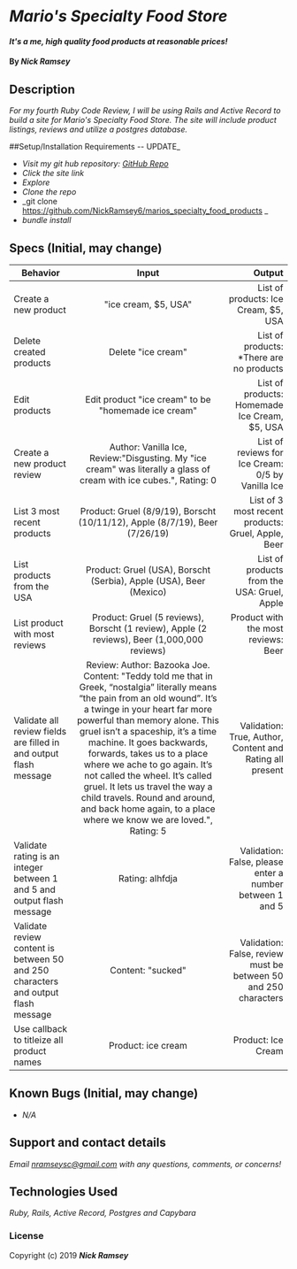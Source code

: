 # _Mario's Specialty Food Store_

#### _It's a me, high quality food products at reasonable prices!_

#### By _**Nick Ramsey**_

## Description

_For my fourth Ruby Code Review, I will be using Rails and Active Record to build a site for Mario's Specialty Food Store. The site will include product listings, reviews and utilize a postgres database._

##Setup/Installation Requirements -- UPDATE_

* _Visit my git hub repository: <a href="https://github.com/NickRamsey6/marios_specialty_food_products">GitHub Repo</a>_
* _Click the site link_
* _Explore_
* _Clone the repo_
* _git clone https://github.com/NickRamsey6/marios_specialty_food_products _
* _bundle install_


## Specs (Initial, may change)

| Behavior | Input | Output |
| ------------- |:-------------:| -----:|
| Create a new product | "ice cream, $5, USA" | List of products: Ice Cream, $5, USA |
| Delete created products | Delete "ice cream" | List of products: *There are no products |
| Edit products | Edit product "ice cream" to be "homemade ice cream" | List of products: Homemade Ice Cream, $5, USA |
| Create a new product review | Author: Vanilla Ice, Review:"Disgusting. My "ice cream" was literally a glass of cream with ice cubes.", Rating: 0 | List of reviews for Ice Cream: 0/5 by Vanilla Ice |
| List 3 most recent products | Product: Gruel (8/9/19), Borscht (10/11/12), Apple (8/7/19), Beer (7/26/19) | List of 3 most recent products: Gruel, Apple, Beer |
| List products from the USA | Product: Gruel (USA), Borscht (Serbia), Apple (USA), Beer (Mexico) | List of products from the USA: Gruel, Apple |
| List product with most reviews | Product: Gruel (5 reviews), Borscht (1 review), Apple (2 reviews), Beer (1,000,000 reviews) | Product with the most reviews: Beer |
| Validate all review fields are filled in and output flash message | Review: Author: Bazooka Joe. Content: "Teddy told me that in Greek, “nostalgia” literally means “the pain from an old wound”. It’s a twinge in your heart far more powerful than memory alone. This gruel isn’t a spaceship, it’s a time machine. It goes backwards, forwards, takes us to a place where we ache to go again. It’s not called the wheel. It’s called gruel. It lets us travel the way a child travels. Round and around, and back home again, to a place where we know we are loved.", Rating: 5 | Validation: True, Author, Content and Rating all present |
| Validate rating is an integer between 1 and 5 and output flash message | Rating: alhfdja | Validation: False, please enter a number between 1 and 5 |
| Validate review content is between 50 and 250 characters and output flash message | Content: "sucked" | Validation: False, review must be between 50 and 250 characters |
| Use callback to titleize all product names | Product: ice cream | Product: Ice Cream |


## Known Bugs (Initial, may change)

* _N/A_

## Support and contact details

_Email nramseysc@gmail.com with any questions, comments, or concerns!_

## Technologies Used

_Ruby, Rails, Active Record, Postgres and Capybara_

### License

Copyright (c) 2019 **_Nick Ramsey_**

